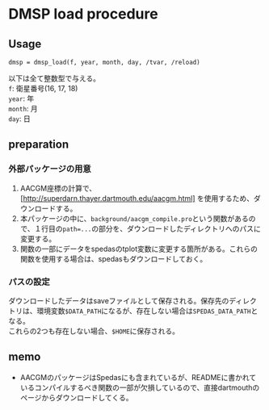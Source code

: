 # DMSP load procedure

## Usage
```
dmsp = dmsp_load(f, year, month, day, /tvar, /reload)
```
以下は全て整数型で与える。<br>
`f`: 衛星番号(16, 17, 18) <br>
`year`: 年 <br>
`month`: 月<br>
`day`: 日<br>


## preparation
### 外部パッケージの用意
1. AACGM座標の計算で、[http://superdarn.thayer.dartmouth.edu/aacgm.html] を使用するため、ダウンロードする。
2. 本パッケージの中に、`background/aacgm_compile.pro`という関数があるので、１行目の`path=...`の部分を、ダウンロードしたディレクトリへのパスに変更する。
3. 関数の一部にデータをspedasのtplot変数に変更する箇所がある。これらの関数を使用する場合は、spedasもダウンロードしておく。
### パスの設定
ダウンロードしたデータはsaveファイルとして保存される。保存先のディレクトリは、環境変数`$DATA_PATH`になるが、存在しない場合は`SPEDAS_DATA_PATH`となる。<br>
これらの2つも存在しない場合、`$HOME`に保存される。

## memo 
* AACGMのパッケージはSpedasにも含まれているが、READMEに書かれているコンパイルするべき関数の一部が欠損しているので、直接dartmouthのページからダウンロードしてくる。


